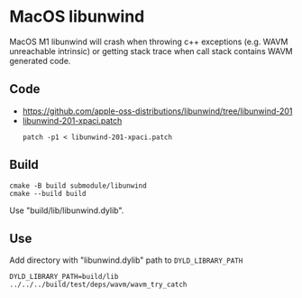 # MacOS libunwind

MacOS M1 libunwind will crash when throwing c++ exceptions (e.g. WAVM unreachable intrinsic) or getting stack trace when call stack contains WAVM generated code.

## Code
- https://github.com/apple-oss-distributions/libunwind/tree/libunwind-201
- [libunwind-201-xpaci.patch](./libunwind-201-xpaci.patch)  
  ```
  patch -p1 < libunwind-201-xpaci.patch
  ```

## Build
```
cmake -B build submodule/libunwind
cmake --build build
```
Use "build/lib/libunwind.dylib".

## Use
Add directory with "libunwind.dylib" path to `DYLD_LIBRARY_PATH`
```
DYLD_LIBRARY_PATH=build/lib ../../../build/test/deps/wavm/wavm_try_catch
```
